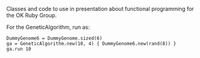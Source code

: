 Classes and code to use in presentation about functional programming
for the OK Ruby Group.

For the GeneticAlgorithm, run as:

    DummyGenome6 = DummyGenome.sized(6)
    ga = GeneticAlgorithm.new(10, 4) { DummyGenome6.new(rand(8)) }
    ga.run 10

